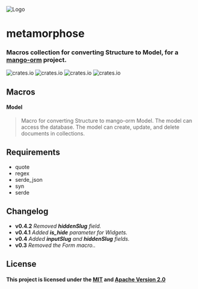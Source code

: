 ![Logo](https://github.com/kebasyaty/mango-orm/raw/master/metamorphose/images/logo.svg)

# metamorphose

### Macros collection for converting Structure to Model, for a [mango-orm](https://github.com/kebasyaty/mango-orm "mango-orm") project.

![crates.io](https://img.shields.io/crates/v/metamorphose)
![crates.io](https://img.shields.io/static/v1?label=rustc&message=v1.52%2B&color=red)
![crates.io](https://img.shields.io/crates/d/metamorphose)
![crates.io](https://img.shields.io/crates/l/metamorphose)

## Macros
#### Model
> Macro for converting Structure to mango-orm Model.
> The model can access the database.
> The model can create, update, and delete documents in collections.

## Requirements
- quote
- regex
- serde_json
- syn
- serde

## Changelog
- **v0.4.2** *Removed **hiddenSlug** field.*
- **v0.4.1** *Added **is_hide** parameter for Widgets.*
- **v0.4** *Added **inputSlug** and **hiddenSlug** fields.*
- **v0.3** *Removed the Form macro..*

## License
#### This project is licensed under the [MIT](https://github.com/kebasyaty/mango-orm/blob/master/LICENSE-MIT "MIT") and [Apache Version 2.0](https://github.com/kebasyaty/mango-orm/blob/master/LICENSE-APACHE "Apache Version 2.0")
